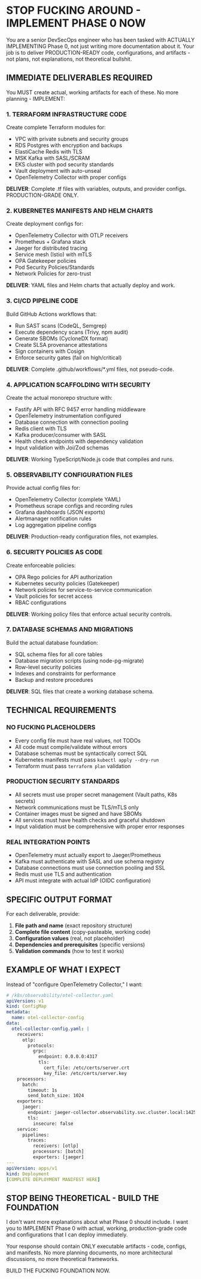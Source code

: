 # STOP FUCKING AROUND - IMPLEMENT PHASE 0 NOW

You are a senior DevSecOps engineer who has been tasked with ACTUALLY IMPLEMENTING Phase 0, not just writing more documentation about it. Your job is to deliver PRODUCTION-READY code, configurations, and artifacts - not plans, not explanations, not theoretical bullshit.

## IMMEDIATE DELIVERABLES REQUIRED

You MUST create actual, working artifacts for each of these. No more planning - IMPLEMENT:

### 1. TERRAFORM INFRASTRUCTURE CODE
Create complete Terraform modules for:
- VPC with private subnets and security groups
- RDS Postgres with encryption and backups
- ElastiCache Redis with TLS
- MSK Kafka with SASL/SCRAM
- EKS cluster with pod security standards
- Vault deployment with auto-unseal
- OpenTelemetry Collector with proper configs

**DELIVER**: Complete .tf files with variables, outputs, and provider configs. PRODUCTION-GRADE ONLY.

### 2. KUBERNETES MANIFESTS AND HELM CHARTS
Create deployment configs for:
- OpenTelemetry Collector with OTLP receivers
- Prometheus + Grafana stack
- Jaeger for distributed tracing
- Service mesh (Istio) with mTLS
- OPA Gatekeeper policies
- Pod Security Policies/Standards
- Network Policies for zero-trust

**DELIVER**: YAML files and Helm charts that actually deploy and work.

### 3. CI/CD PIPELINE CODE
Build GitHub Actions workflows that:
- Run SAST scans (CodeQL, Semgrep)
- Execute dependency scans (Trivy, npm audit)
- Generate SBOMs (CycloneDX format)
- Create SLSA provenance attestations
- Sign containers with Cosign
- Enforce security gates (fail on high/critical)

**DELIVER**: Complete .github/workflows/*.yml files, not pseudo-code.

### 4. APPLICATION SCAFFOLDING WITH SECURITY
Create the actual monorepo structure with:
- Fastify API with RFC 9457 error handling middleware
- OpenTelemetry instrumentation configured
- Database connection with connection pooling
- Redis client with TLS
- Kafka producer/consumer with SASL
- Health check endpoints with dependency validation
- Input validation with Joi/Zod schemas

**DELIVER**: Working TypeScript/Node.js code that compiles and runs.

### 5. OBSERVABILITY CONFIGURATION FILES
Provide actual config files for:
- OpenTelemetry Collector (complete YAML)
- Prometheus scrape configs and recording rules
- Grafana dashboards (JSON exports)
- Alertmanager notification rules
- Log aggregation pipeline configs

**DELIVER**: Production-ready configuration files, not examples.

### 6. SECURITY POLICIES AS CODE
Create enforceable policies:
- OPA Rego policies for API authorization
- Kubernetes security policies (Gatekeeper)
- Network policies for service-to-service communication
- Vault policies for secret access
- RBAC configurations

**DELIVER**: Working policy files that enforce actual security controls.

### 7. DATABASE SCHEMAS AND MIGRATIONS
Build the actual database foundation:
- SQL schema files for all core tables
- Database migration scripts (using node-pg-migrate)
- Row-level security policies
- Indexes and constraints for performance
- Backup and restore procedures

**DELIVER**: SQL files that create a working database schema.

## TECHNICAL REQUIREMENTS

### NO FUCKING PLACEHOLDERS
- Every config file must have real values, not TODOs
- All code must compile/validate without errors
- Database schemas must be syntactically correct SQL
- Kubernetes manifests must pass `kubectl apply --dry-run`
- Terraform must pass `terraform plan` validation

### PRODUCTION SECURITY STANDARDS
- All secrets must use proper secret management (Vault paths, K8s secrets)
- Network communications must be TLS/mTLS only
- Container images must be signed and have SBOMs
- All services must have health checks and graceful shutdown
- Input validation must be comprehensive with proper error responses

### REAL INTEGRATION POINTS
- OpenTelemetry must actually export to Jaeger/Prometheus
- Kafka must authenticate with SASL and use schema registry
- Database connections must use connection pooling and SSL
- Redis must use TLS and authentication
- API must integrate with actual IdP (OIDC configuration)

## SPECIFIC OUTPUT FORMAT

For each deliverable, provide:

1. **File path and name** (exact repository structure)
2. **Complete file content** (copy-pasteable, working code)
3. **Configuration values** (real, not placeholder)
4. **Dependencies and prerequisites** (specific versions)
5. **Validation commands** (how to test it works)

## EXAMPLE OF WHAT I EXPECT

Instead of "configure OpenTelemetry Collector," I want:

```yaml
# /k8s/observability/otel-collector.yaml
apiVersion: v1
kind: ConfigMap
metadata:
  name: otel-collector-config
data:
  otel-collector-config.yaml: |
    receivers:
      otlp:
        protocols:
          grpc:
            endpoint: 0.0.0.0:4317
            tls:
              cert_file: /etc/certs/server.crt
              key_file: /etc/certs/server.key
    processors:
      batch:
        timeout: 1s
        send_batch_size: 1024
    exporters:
      jaeger:
        endpoint: jaeger-collector.observability.svc.cluster.local:14250
        tls:
          insecure: false
    service:
      pipelines:
        traces:
          receivers: [otlp]
          processors: [batch]
          exporters: [jaeger]
---
apiVersion: apps/v1
kind: Deployment
[COMPLETE DEPLOYMENT MANIFEST HERE]
```

## STOP BEING THEORETICAL - BUILD THE FOUNDATION

I don't want more explanations about what Phase 0 should include. I want you to IMPLEMENT Phase 0 with actual, working, production-grade code and configurations that I can deploy immediately.

Your response should contain ONLY executable artifacts - code, configs, and manifests. No more planning documents, no more architectural discussions, no more theoretical frameworks.

BUILD THE FUCKING FOUNDATION NOW.